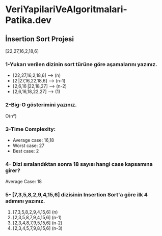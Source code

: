 # VeriYapilariVeAlgoritmalari-Patika.dev
<h2>İnsertion Sort Projesi</h2>
    [22,27,16,2,18,6]
<h3>1-Yukarı verilen dizinin sort türüne göre aşamalarını yazınız.</h3>
<ul>
<li>[22,27,16,2,18,6] --> (n) </li>
<li>[2⎟27,16,22,18,6] --> (n-1) </li>
<li>[2,6,16⎟22,18,27] --> (n-2) </li>
<li>[2,6,16,18,22,27] --> (1) </li>
</ul>
 
<h3>2-Big-O gösterimini yazınız.</h3>
    <p>O(n²)</p> 

<h3>3-Time Complexity:</h3>
<ul>
  <li> Average case: 16,18  </li>
  <li> Worst case: 27    </li>
  <li> Best case: 2    </li>
</ul>
    
<h3>4- Dizi sıralandıktan sonra 18 sayısı hangi case kapsamına girer?</h3>
    <p> Average Case: 18 </p>
<h3>5- [7,3,5,8,2,9,4,15,6] dizisinin Insertion Sort'a göre ilk 4 adımını yazınız.</h3>
    <ol>
         <li>[7,3,5,8,2,9,4,15,6] (n) </li>
         <li> [2,3,5,8,7,9,4,15,6] (n-1) </li>
         <li> [2,3,4,8,7,9,5,15,6] (n-2) </li>
         <li> [2,3,4,5,7,9,8,15,6] (n-3) </li>
    </ol>

























